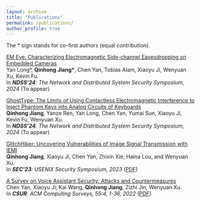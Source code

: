 ```yaml
---
layout: archive
title: "Publications"
permalink: /publications/
author_profile: true
---
```



<!-- {% if author.googlescholar %}
  You can also find my articles on <u><a href="{{author.googlescholar}}">my Google Scholar profile</a>.</u> -->
The * sign stands for co-first authors (equal contribution).


[EM Eye: Characterizing Electromagnetic Side-channel Eavesdropping on Embedded Cameras]()<br/>
Yan Long*, <strong>Qinhong Jiang*</strong>, Chen Yan, Tobias Alam, Xiaoyu Ji, Wenyuan Xu, Kevin Fu.<br/>
In <em><strong>NDSS’24</strong>: The Network and Distributed System Security Symposium, 2024</em> (To appear)<br/>


[GhostType: The Limits of Using Contactless Electromagnetic Interference to Inject Phantom Keys into Analog Circuits of Keyboards]()<br/>
<strong>Qinhong Jiang</strong>, Yanze Ren, Yan Long, Chen Yan, Yumai Sun, Xiaoyu Ji, Kevin Fu, Wenyuan Xu.<br/>
In <em><strong>NDSS’24</strong>: The Network and Distributed System Security Symposium, 2024</em> (To appear)<br/>


[GlitchHiker: Uncovering Vulnerabilities of Image Signal Transmission with IEMI](https://www.usenix.org/conference/usenixsecurity23/presentation/jiang-qinhong)<br/>
<strong>Qinhong Jiang</strong>, Xiaoyu Ji, Chen Yan, Zhixin Xie, Haina Lou, and Wenyuan Xu.<br/>
In <em><strong>SEC'23</strong>: USENIX Security Symposium, 2023</em> ([PDF](https://www.usenix.org/system/files/usenixsecurity23-jiang-qinhong.pdf))<br/>


[A Survey on Voice Assistant Security: Attacks and Countermeasures](https://dl.acm.org/doi/full/10.1145/3527153)<br/>
Chen Yan, Xiaoyu Ji, Kai Wang, <strong>Qinhong Jiang</strong>, Zizhi Jin, Wenyuan Xu.<br/>
In <em><strong>CSUR</strong>: ACM Computing Surveys, 55:4, 1-36, 2022 </em>([PDF](https://dl.acm.org/doi/full/10.1145/3527153))
